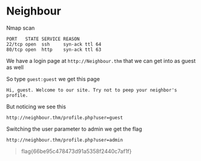 # Neighbour

Nmap scan 

```abap
PORT   STATE SERVICE REASON
22/tcp open  ssh     syn-ack ttl 64
80/tcp open  http    syn-ack ttl 63
```
We have a login page at `http://Neighbour.thm` that we can get into as guest as well

So type `guest:guest` we get this page

```abap
Hi, guest. Welcome to our site. Try not to peep your neighbor's profile.
```

But noticing we see this 

```abap
http://neighbour.thm/profile.php?user=guest
```

Switching the user parameter to admin we get the flag 

```abap
http://neighbour.thm/profile.php?user=admin
```

> flag{66be95c478473d91a5358f2440c7af1f}
>
